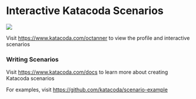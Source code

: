 # Interactive Katacoda Scenarios

[![](http://shields.katacoda.com/katacoda/octanner/count.svg)](https://www.katacoda.com/octanner "Get your profile on Katacoda.com")

Visit https://www.katacoda.com/octanner to view the profile and interactive scenarios

### Writing Scenarios
Visit https://www.katacoda.com/docs to learn more about creating Katacoda scenarios

For examples, visit https://github.com/katacoda/scenario-example
